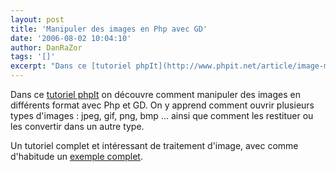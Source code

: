 ```yaml
---
layout: post
title: 'Manipuler des images en Php avec GD'
date: '2006-08-02 10:04:10'
author: DanRaZor
tags: '[]'
excerpt: "Dans ce [tutoriel phpIt](http://www.phpit.net/article/image-manipulation-php-gd-part1/) on découvre comment manipuler des images en différents format avec Php et GD.     \nOn y apprend comment ouvrir plusieurs types d'images : jpeg, gif, png, bmp ...   ainsi que comment les restituer ou les convertir dans un autre type.  \n  \nUn tutoriel      …"
---
```


Dans ce [tutoriel phpIt](http://www.phpit.net/article/image-manipulation-php-gd-part1/) on découvre comment manipuler des images en différents format avec Php et GD.
On y apprend comment ouvrir plusieurs types d'images : jpeg, gif, png, bmp ...   ainsi que comment les restituer ou les convertir dans un autre type.

Un tutoriel complet et intéressant de traitement d'image, avec comme d'habitude un [exemple complet](http://www.phpit.net/demo/introduction%20php%20image%20functions/1/convert.phps).
